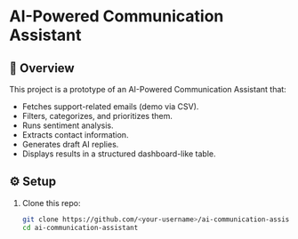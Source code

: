 # AI-Powered Communication Assistant

## 📌 Overview
This project is a prototype of an AI-Powered Communication Assistant that:
- Fetches support-related emails (demo via CSV).
- Filters, categorizes, and prioritizes them.
- Runs sentiment analysis.
- Extracts contact information.
- Generates draft AI replies.
- Displays results in a structured dashboard-like table.

## ⚙️ Setup
1. Clone this repo:
   ```bash
   git clone https://github.com/<your-username>/ai-communication-assistant.git
   cd ai-communication-assistant
